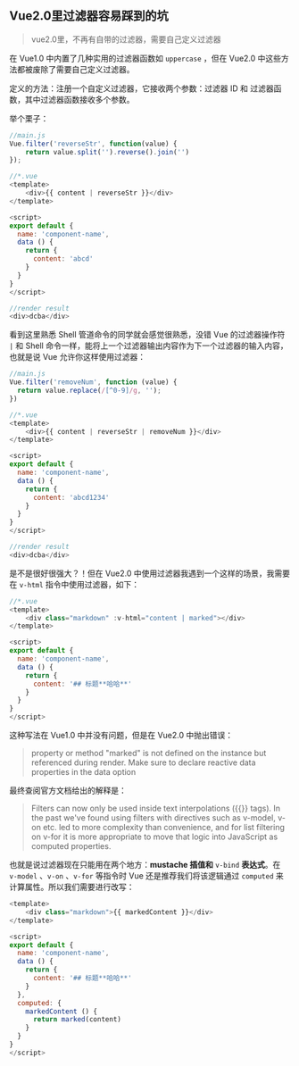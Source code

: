 ## Vue2.0里过滤器容易踩到的坑
> vue2.0里，不再有自带的过滤器，需要自己定义过滤器

在 Vue1.0 中内置了几种实用的过滤器函数如 `uppercase` ，但在 Vue2.0 中这些方法都被废除了需要自己定义过滤器。

定义的方法：注册一个自定义过滤器，它接收两个参数：过滤器 ID 和 过滤器函数，其中过滤器函数接收多个参数。

举个栗子：

```javascript
//main.js
Vue.filter('reverseStr', function(value) {
    return value.split('').reverse().join('')
});

//*.vue
<template>
	<div>{{ content | reverseStr }}</div>
</template>

<script>
export default {
  name: 'component-name',
  data () {
    return {
      content: 'abcd'
    }
  }
}
</script>

//render result
<div>dcba</div>
```

看到这里熟悉 Shell 管道命令的同学就会感觉很熟悉，没错 Vue 的过滤器操作符 `|` 和 Shell 命令一样，能将上一个过滤器输出内容作为下一个过滤器的输入内容，也就是说 Vue 允许你这样使用过滤器：

```javascript
//main.js
Vue.filter('removeNum', function (value) {
  return value.replace(/[^0-9]/g, '');
})

//*.vue
<template>
	<div>{{ content | reverseStr | removeNum }}</div>
</template>

<script>
export default {
  name: 'component-name',
  data () {
    return {
      content: 'abcd1234'
    }
  }
}
</script>

//render result
<div>dcba</div>
```

是不是很好很强大？！但在 Vue2.0 中使用过滤器我遇到一个这样的场景，我需要在 `v-html` 指令中使用过滤器，如下：
```javascript
//*.vue
<template>
	<div class="markdown" :v-html="content | marked"></div>
</template>

<script>
export default {
  name: 'component-name',
  data () {
    return {
      content: '## 标题**哈哈**'
    }
  }
}
</script>
```

这种写法在 Vue1.0 中并没有问题，但是在 Vue2.0 中抛出错误：

> property or method "marked" is not defined on the instance but referenced during render. Make sure to declare reactive data properties in the data option

最终查阅官方文档给出的解释是：

> Filters can now only be used inside text interpolations ({{}} tags). In the past we've found using filters with directives such as v-model, v-on etc. led to more complexity than convenience, and for list filtering on v-for it is more appropriate to move that logic into JavaScript as computed properties.

也就是说过滤器现在只能用在两个地方：**mustache 插值和** `v-bind` **表达式**。在 `v-model` 、`v-on` 、`v-for` 等指令时 Vue 还是推荐我们将该逻辑通过 `computed`  来计算属性。所以我们需要进行改写：

```javascript
<template>
	<div class="markdown">{{ markedContent }}</div>
</template>

<script>
export default {
  name: 'component-name',
  data () {
    return {
      content: '## 标题**哈哈**'
    }
  },
  computed: {
    markedContent () {
      return marked(content)
    }
  }
}
</script>
```

